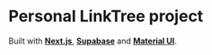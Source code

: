 # Personal LinkTree project
Built with [**Next.js**](https://nextjs.org/), [**Supabase**](https://supabase.com/) and [**Material UI**](https://mui.com/).
